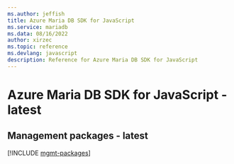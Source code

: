```yaml
---
ms.author: jeffish
title: Azure Maria DB SDK for JavaScript
ms.service: mariadb
ms.data: 08/16/2022
author: xirzec
ms.topic: reference
ms.devlang: javascript
description: Reference for Azure Maria DB SDK for JavaScript
---
```

# Azure Maria DB SDK for JavaScript - latest

## Management packages - latest
[!INCLUDE [mgmt-packages](maria-db-mgmt-index.md)]